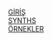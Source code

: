 [GİRİŞ](https://github.com/nazimege/sonicpigroup6/blob/develop/Giri%C5%9F.pdf)  
[SYNTHS](https://github.com/nazimege/sonicpigroup6/blob/develop/synts.pdf)  
[ÖRNEKLER](https://github.com/nazimege/sonicpigroup6/blob/develop/%C3%B6rnekler.pdf)

